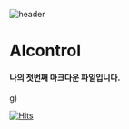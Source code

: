 ![header](https://capsule-render.vercel.app/api?type=Waving&color=auto&height=300&section=header&text=명길이의%20깃허브&fontSize=90)
# AIcontrol

#### 나의 첫번째 마크다운 파일입니다.
g)



[![Hits](https://hits.seeyoufarm.com/api/count/incr/badge.svg?url=https%3A%2F%2Fgithub.com%2FMyeonggilKim&count_bg=%2379C83D&title_bg=%2311C4CA&icon=&icon_color=%23E7E7E7&title=%EB%B0%A9%EB%AC%B8%EC%9E%90%EC%88%98&edge_flat=false)](https://hits.seeyoufarm.com)
